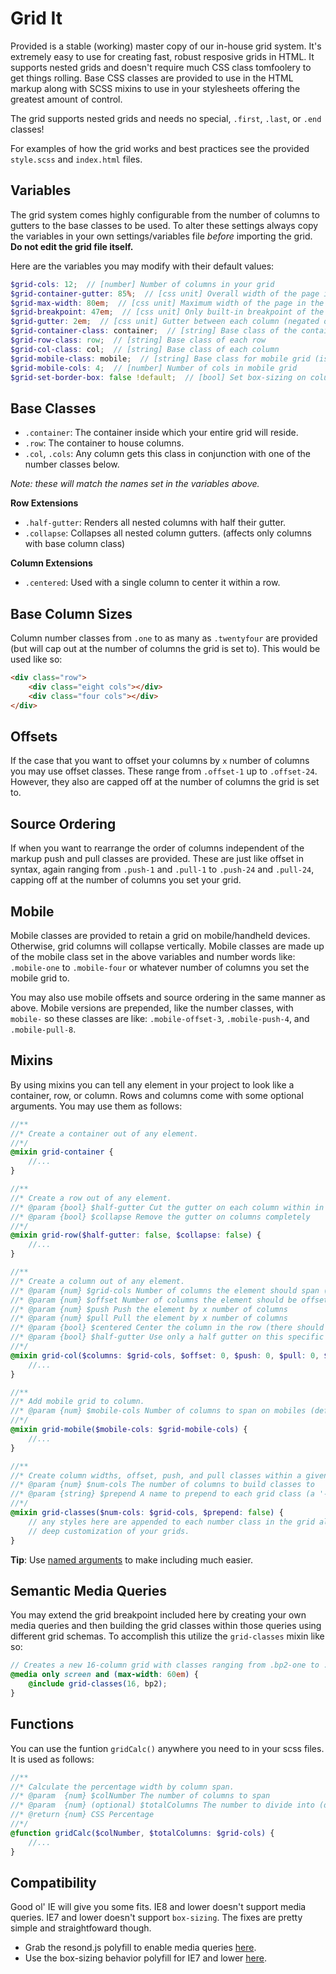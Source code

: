 # Grid It

Provided is a stable (working) master copy of our in-house grid system. It's extremely easy to use for creating fast, robust resposive grids in HTML. It supports nested grids and doesn't require much CSS class tomfoolery to get things rolling. Base CSS classes are provided to use in the HTML markup along with SCSS mixins to use in your stylesheets offering the greatest amount of control.

The grid supports nested grids and needs no special, `.first`, `.last`, or `.end` classes!

For examples of how the grid works and best practices see the provided `style.scss` and `index.html` files.

## Variables

The grid system comes highly configurable from the number of columns to gutters to the base classes to be used. To alter these settings always copy the variables in your own settings/variables file *before* importing the grid. **Do not edit the grid file itself.**

Here are the variables you may modify with their default values:

```scss
$grid-cols: 12;  // [number] Number of columns in your grid
$grid-container-gutter: 85%;  // [css unit] Overall width of the page in the browser
$grid-max-width: 80em;  // [css unit] Maximum width of the page in the browser
$grid-breakpoint: 47em;  // [css unit] Only built-in breakpoint of the grid (everything flattens)
$grid-gutter: 2em;  // [css unit] Gutter between each column (negated on first and last columns)
$grid-container-class: container;  // [string] Base class of the container element
$grid-row-class: row;  // [string] Base class of each row
$grid-col-class: col;  // [string] Base class of each column
$grid-mobile-class: mobile;  // [string] Base class for mobile grid (is appended with -#)
$grid-mobile-cols: 4;  // [number] Number of cols in mobile grid
$grid-set-border-box: false !default;  // [bool] Set box-sizing on column classes (assumes applied globally by default)
```

## Base Classes

* `.container`: The container inside which your entire grid will reside.
* `.row`: The container to house columns.
* `.col`, `.cols`: Any column gets this class in conjunction with one of the number classes below.

*Note: these will match the names set in the variables above.*

**Row Extensions**

* `.half-gutter`: Renders all nested columns with half their gutter.
* `.collapse`: Collapses all nested column gutters. (affects only columns with base column class)

**Column Extensions**

* `.centered`: Used with a single column to center it within a row.

## Base Column Sizes

Column number classes from `.one` to as many as `.twentyfour` are provided (but will cap out at the number of columns the grid is set to). This would be used like so:

```html
<div class="row">
    <div class="eight cols"></div>
    <div class="four cols"></div>
</div>
```

## Offsets

If the case that you want to offset your columns by `x` number of columns you may use offset classes. These range from `.offset-1` up to `.offset-24`. However, they also are capped off at the number of columns the grid is set to.

## Source Ordering

If when you want to rearrange the order of columns independent of the markup push and pull classes are provided. These are just like offset in syntax, again ranging from `.push-1` and `.pull-1` to `.push-24` and `.pull-24`, capping off at the number of columns you set your grid.

## Mobile

Mobile classes are provided to retain a grid on mobile/handheld devices. Otherwise, grid columns will collapse vertically. Mobile classes are made up of the mobile class set in the above variables and number words like: `.mobile-one` to `.mobile-four` or whatever number of columns you set the mobile grid to.

You may also use mobile offsets and source ordering in the same manner as above. Mobile versions are prepended, like the number classes, with `mobile-` so these classes are like: `.mobile-offset-3`, `.mobile-push-4`, and `.mobile-pull-8`.

## Mixins

By using mixins you can tell any element in your project to look like a container, row, or column. Rows and columns come with some optional arguments. You may use them as follows:

```scss
//**
//* Create a container out of any element.
//*/
@mixin grid-container {
    //...
}

//**
//* Create a row out of any element.
//* @param {bool} $half-gutter Cut the gutter on each column within in half (acts on all direct decendents)
//* @param {bool} $collapse Remove the gutter on columns completely
//*/
@mixin grid-row($half-gutter: false, $collapse: false) {
    //...
}

//**
//* Create a column out of any element.
//* @param {num} $grid-cols Number of columns the element should span (default is max)
//* @param {num} $offset Number of columns the element should be offset by
//* @param {num} $push Push the element by x number of columns
//* @param {num} $pull Pull the element by x number of columns
//* @param {bool} $centered Center the column in the row (there should only be one)
//* @param {bool} $half-gutter Use only a half gutter on this specific column
//*/
@mixin grid-col($columns: $grid-cols, $offset: 0, $push: 0, $pull: 0, $centered: false, $half-gutter: false) {
    //...
}

//**
//* Add mobile grid to column.
//* @param {num} $mobile-cols Number of columns to span on mobiles (default is max)
//*/
@mixin grid-mobile($mobile-cols: $grid-mobile-cols) {
    //...
}

//**
//* Create column widths, offset, push, and pull classes within a given context.
//* @param {num} $num-cols The number of columns to build classes to
//* @param {string} $prepend A name to prepend to each grid class (a '-' separates this from the class name)
//*/
@mixin grid-classes($num-cols: $grid-cols, $prepend: false) {
    // any styles here are appended to each number class in the grid allowing for
    // deep customization of your grids.
}
```

**Tip**: Use [named arguments](http://sass-lang.com/docs/yardoc/file.SASS_REFERENCE.html#keyword_arguments) to make including much easier.

## Semantic Media Queries

You may extend the grid breakpoint included here by creating your own media queries and then building the grid classes within those queries using different grid schemas. To accomplish this utilize the `grid-classes` mixin like so:

```scss
// Creates a new 16-column grid with classes ranging from .bp2-one to .bp2-sixteen
@media only screen and (max-width: 60em) {
    @include grid-classes(16, bp2);
}
```

## Functions

You can use the funtion `gridCalc()` anywhere you need to in your scss files. It is used as follows:

```scss
//**
//* Calculate the percentage width by column span.
//* @param  {num} $colNumber The number of columns to span
//* @param  {num} (optional) $totalColumns The number to divide into (defaults to $grid-cols)
//* @return {num} CSS Percentage
//*/
@function gridCalc($colNumber, $totalColumns: $grid-cols) {
    //...
}
```

## Compatibility

Good ol' IE will give you some fits. IE8 and lower doesn't support media queries. IE7 and lower doesn't support `box-sizing`. The fixes are pretty simple and straightfoward though.

* Grab the resond.js polyfill to enable media queries [here](https://github.com/scottjehl/Respond).
* Use the box-sizing behavior polyfill for IE7 and lower [here](https://github.com/Schepp/box-sizing-polyfill).
